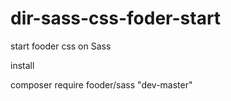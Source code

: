 # dir-sass-css-foder-start
start fooder css on Sass

install 

composer require fooder/sass "dev-master"
